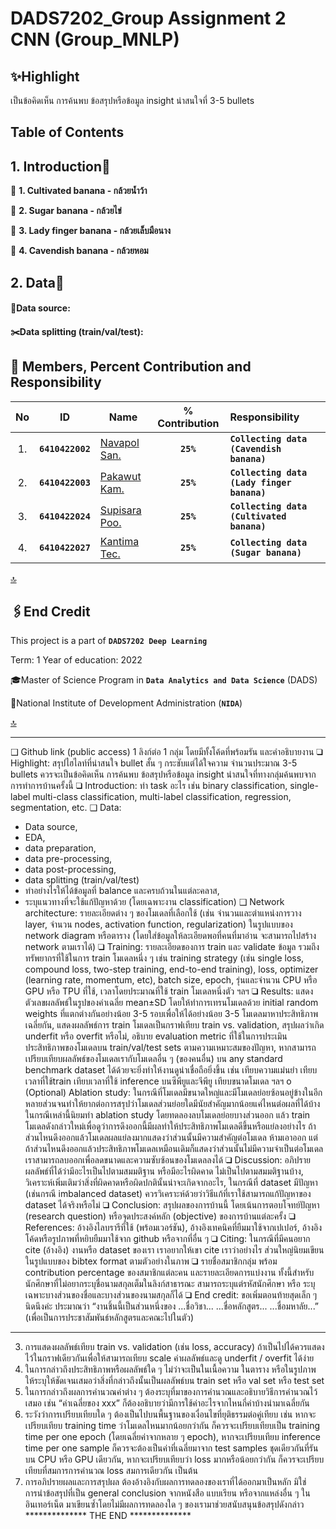 # DADS7202_Group Assignment 2 CNN (Group_MNLP)

## ✨Highlight
เป็นข้อคิดเห็น การค้นพบ ข้อสรุปหรือข้อมูล insight น่าสนใจที่  3-5 bullets

## Table of Contents




## 1. Introduction🎯 
 🍌 **1. Cultivated banana - กล้วยน้ำว้า**
 
 🍌 **2. Sugar banana - กล้วยไข่**
 
 🍌 **3. Lady finger banana - กล้วยเล็บมือนาง**
 
 🍌 **4. Cavendish banana - กล้วยหอม**
 
## 2. Data📑

#### 📍Data source: 

#### ✂️Data splitting (train/val/test):


## 👥 Members, Percent Contribution and Responsibility 
|No  |ID                |Name                              |% Contribution |Responsibility                             |
|:---:|:---:             |---                               |:---:            |:---|
|1.  |**`6410422002`**  |[Navapol San.](https://www.kaggle.com/navapol)                      |   **`25%`**     |**`Collecting data (Cavendish banana)`**   
|2.  |**`6410422003`**  |[Pakawut Kam.](https://www.kaggle.com/ppakawut)                     |   **`25%`**     |**`Collecting data (Lady finger banana)`**  |
|3.  |**`6410422024`**  |[Supisara Poo.](https://www.kaggle.com/supisarapo)                     |   **`25%`**     |**`Collecting data (Cultivated banana)`**   |
|4.  |**`6410422027`**  |[Kantima Tec.](https://www.kaggle.com/kantimatec)                     |   **`25%`**     |**`Collecting data (Sugar banana)`**  |

[🔝](https://github.com/lukplamino/DADS7202_HW02-CNN_MNLP_Group/blob/main/README.md#highlight)


## 🖇️End Credit 
This project is a part of **`DADS7202 Deep Learning`**

Term: 1 Year of education: 2022

🎓Master of Science Program in **`Data Analytics and Data Science`** (DADS)

🏫National Institute of Development Administration (**`NIDA`**)





[🔝](https://github.com/lukplamino/DADS7202_HW02-CNN_MNLP_Group/blob/main/README.md#highlight)


----------------------------------------------

❑ Github link (public access) 1 ลิงก์ต่อ 1 กลุ่ม โดยมีทั้งโค้ดที่พร้อมรัน และคำอธิบายงาน
❑ Highlight: สรุปไฮไลท์ที่น่าสนใจ bullet สั้น ๆ กระชับแต่ได้ใจความ จำนวนประมาณ 3-5 bullets ควรจะเป็นข้อคิดเห็น การค้นพบ ข้อสรุปหรือข้อมูล insight น่าสนใจที่ทางกลุ่มค้นพบจากการทำการบ้านครั้งนี้
❑ Introduction: ทำ task อะไร เช่น binary classification, single-label multi-class classification, multi-label classification, regression, segmentation, etc.
❑ Data: 
- Data source, 
- EDA, 
- data preparation, 
- data pre-processing, 
- data post-processing, 
- data splitting (train/val/test) 
- ทำอย่างไรให้ได้ข้อมูลที่ balance และครบถ้วนในแต่ละคลาส, 
- ระบุแนวทางที่จะใช้แก้ปัญหาด้วย (โดยเฉพาะงาน classification)
❑ Network architecture: รายละเอียดต่าง ๆ ของโมเดลที่เลือกใช้ (เช่น จำนวนและตำแหน่งการวาง layer, จำนวน nodes, activation function, regularization) ในรูปแบบของ network diagram หรือตาราง (โดยใส่ข้อมูลให้ละเอียดพอที่คนที่มาอ่าน จะสามารถไปสร้าง network ตามเราได้)
❑ Training: รายละเอียดของการ train และ validate ข้อมูล รวมถึงทรัพยากรที่ใช้ในการ train โมเดลหนึ่ง ๆ เช่น training strategy (เช่น single loss, compound loss, two-step training, end-to-end training), loss, optimizer (learning rate, momentum, etc), batch size,
epoch, รุ่นและจำนวน CPU หรือ GPU หรือ TPU ที่ใช้, เวลาโดยประมาณที่ใช้ train โมเดลหนึ่งตัว ฯลฯ
❑ Results: แสดงตัวเลขผลลัพธ์ในรูปของค่าเฉลี่ย mean±SD โดยให้ทำการเทรนโมเดลด้วย initial random weights ที่แตกต่างกันอย่างน้อย 3-5 รอบเพื่อให้ได้อย่างน้อย 3-5 โมเดลมาหาประสิทธิภาพเฉลี่ยกัน, แสดงผลลัพธ์การ train โมเดลเป็นกราฟเทียบ train vs. validation, สรุปผลว่าเกิด underfit หรือ overfit หรือไม่, อธิบาย evaluation metric ที่ใช้ในการประเมินประสิทธิภาพของโมเดลบน train/val/test sets ตามความเหมาะสมของปัญหา, หากสามารถเปรียบเทียบผลลัพธ์ของโมเดลเรากับโมเดลอื่น ๆ (ของคนอื่น) บน any standard benchmark dataset ได้ด้วยจะยิ่งทำให้งานดูน่าเชื่อถือยิ่งขึ้น เช่น เทียบความแม่นยำ เทียบเวลาที่ใช้train เทียบเวลาที่ใช้ inference บนซีพียูและจีพียู เทียบขนาดโมเดล ฯลฯ
o (Optional) Ablation study: ในกรณีที่โมเดลมีขนาดใหญ่และมีโมเดลย่อยซ้อนอยู่ข้างในอีกหลายส่วนจนทำให้ยากต่อการสรุปว่าโมเดลส่วนย่อยใดมีนัยสำคัญมากน้อยแค่ไหนต่อผลที่ได้บ้าง ในกรณีเหล่านี้นิยมทำ ablation study โดยทดลองลบโมเดลย่อยบางส่วนออก แล้ว train โมเดลดังกล่าวใหม่เพื่อดูว่าการดึงออกนี้มีผลทำให้ประสิทธิภาพโมเดลดีขึ้นหรือแย่ลงอย่างไร ถ้าส่วนไหนดึงออกแล้วโมเดลผลแย่ลงมากแสดงว่าส่วนนั้นมีความสำคัญต่อโมเดล ห้ามเอาออก แต่ถ้าส่วนไหนดึงออกแล้วประสิทธิภาพโมเดลเหมือนเดิมก็แสดงว่าส่วนนั้นไม่มีความจำเป็นต่อโมเดล เราสามารถลบออกเพื่อลดขนาดและความซับซ้อนของโมเดลลงได้
❑ Discussion: อภิปรายผลลัพธ์ที่ได้ว่ามีอะไรเป็นไปตามสมมติฐาน หรือมีอะไรผิดคาด ไม่เป็นไปตามสมมติฐานบ้าง, วิเคราะห์เพิ่มเติมว่าสิ่งที่ผิดคาดหรือผิดปกตินั้นน่าจะเกิดจากอะไร, ในกรณีที่ dataset มีปัญหา (เช่นกรณี imbalanced dataset) ควรวิเคราะห์ด้วยว่าวิธีแก้ที่เราใช้สามารถแก้ปัญหาของ dataset ได้จริงหรือไม่
❑ Conclusion: สรุปผลของการบ้านนี้ โดยเน้นการตอบโจทย์ปัญหา (research question) หรือจุดประสงค์หลัก (objective) ของการบ้านแต่ละครั้ง
❑ References: อ้างอิงไลบรารีที่ใช้ (พร้อมเวอร์ชัน), อ้างอิงเทคนิคที่ยืมมาใช้จากเปเปอร์, อ้างอิงโค้ดหรือรูปภาพที่หยิบยืมมาใช้จาก github หรือจากที่อื่น ๆ
❑ Citing: ในกรณีที่มีคนอยาก cite (อ้างอิง) งานหรือ dataset ของเรา เราอยากให้เขา cite เราว่าอย่างไร ส่วนใหญ่นิยมเขียนในรูปแบบของ bibtex format ตามตัวอย่างในภาพ
❑ รายชื่อสมาชิกกลุ่ม พร้อม contribution percentage ของสมาชิกแต่ละคน และรายละเอียดการแบ่งงาน ทั้งนี้สำหรับนักศึกษาที่ไม่อยากระบุชื่อนามสกุลเต็มในลิงก์สาธารณะ สามารถระบุแต่รหัสนักศึกษา หรือ ระบุเฉพาะบางส่วนของชื่อและบางส่วนของนามสกุลก็ได้
❑ End credit: ขอเพิ่มตอนท้ายสุดเล็ก ๆ นิดนึงค่ะ ประมาณว่า “งานชิ้นนี้เป็นส่วนหนึ่งของ ...ชื่อวิชา... ...ชื่อหลักสูตร... ...ชื่อมหาลัย...” (เพื่อเป็นการประชาสัมพันธ์หลักสูตรและคณะไปในตัว)

***
3. การแสดงผลลัพธ์เทียบ train vs. validation (เช่น loss, accuracy) ถ้าเป็นไปได้ควรแสดงไว้ในกราฟเดียวกันเพื่อให้สามารถเทียบ scale ค่าผลลัพธ์และดู underfit / overfit ได้ง่าย
4. ในการกล่าวถึงประสิทธิภาพหรือผลลัพธ์ใด ๆ ไม่ว่าจะเป็นในเนื้อความ ในตาราง หรือในรูปภาพ ให้ระบุให้ชัดเจนเสมอว่าสิ่งที่กล่าวถึงนั้นเป็นผลลัพธ์บน train set หรือ val set หรือ test set
5. ในการกล่าวถึงผลการคำนวณค่าต่าง ๆ ต้องระบุที่มาของการคำนวณและอธิบายวิธีการคำนวณไว้เสมอ เช่น “ค่าเฉลี่ยของ xxx” ก็ต้องอธิบายว่ามีการใช้ค่าอะไรจากไหนกี่ค่าบ้างนำมาเฉลี่ยกัน
6. ระวังว่าการเปรียบเทียบใด ๆ ต้องเป็นไปบนพื้นฐานของเงื่อนไขที่ยุติธรรมต่อคู่เทียบ เช่น หากจะเปรียบเทียบ training time ว่าโมเดลไหนมากน้อยกว่ากัน ก็ควรจะเปรียบเทียบเป็น training time per one epoch (โดยเฉลี่ยค่าจากหลาย ๆ epoch), หากจะเปรียบเทียบ inference time per one sample ก็ควรจะต้องเป็นค่าที่เฉลี่ยมาจาก test samples ชุดเดียวกันที่รันบน CPU หรือ GPU เดียวกัน, หากจะเปรียบเทียบว่า loss มากหรือน้อยกว่ากัน ก็ควรจะเปรียบเทียบที่สมการการคำนวณ loss สมการเดียวกัน เป็นต้น
7. การอภิปรายผลและการสรุปผล ต้องอ้างอิงกับผลการทดลองของเราที่ได้ออกมาเป็นหลัก มิใช่การนำข้อสรุปที่เป็น general conclusion จากหนังสือ แบบเรียน หรือจากแหล่งอื่น ๆ ในอินเทอร์เน็ต มาเขียนซ้ำโดยไม่มีผลการทดลองใด ๆ ของเรามาช่วยสนับสนุนข้อสรุปดังกล่าว
************** THE END **************
